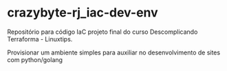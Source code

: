 # crazybyte-rj_iac-dev-env

Repositório para código IaC projeto final do curso Descomplicando Terraforma - Linuxtips.

Provisionar um ambiente simples para auxiliar no desenvolvimento de sites com python/golang
